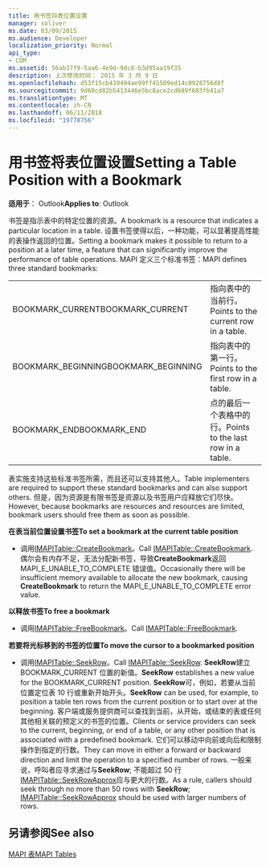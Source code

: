 ```yaml
---
title: 用书签将表位置设置
manager: soliver
ms.date: 03/09/2015
ms.audience: Developer
localization_priority: Normal
api_type:
- COM
ms.assetid: 56ab37f9-5aa6-4e9d-9dc8-b3d95aa19f35
description: 上次修改时间： 2015 年 3 月 9 日
ms.openlocfilehash: d53f15cb439494ae99ff45509ed14c0928756d8f
ms.sourcegitcommit: 9d60cd82b5413446e5bc8ace2cd689f683fb41a7
ms.translationtype: MT
ms.contentlocale: zh-CN
ms.lasthandoff: 06/11/2018
ms.locfileid: "19778756"
---
```

# <a name="setting-a-table-position-with-a-bookmark"></a><span data-ttu-id="75ba4-103">用书签将表位置设置</span><span class="sxs-lookup"><span data-stu-id="75ba4-103">Setting a Table Position with a Bookmark</span></span>

  
  
<span data-ttu-id="75ba4-104">**适用于**： Outlook</span><span class="sxs-lookup"><span data-stu-id="75ba4-104">**Applies to**: Outlook</span></span> 
  
<span data-ttu-id="75ba4-105">书签是指示表中的特定位置的资源。</span><span class="sxs-lookup"><span data-stu-id="75ba4-105">A bookmark is a resource that indicates a particular location in a table.</span></span> <span data-ttu-id="75ba4-106">设置书签使得以后，一种功能，可以显著提高性能的表操作返回的位置。</span><span class="sxs-lookup"><span data-stu-id="75ba4-106">Setting a bookmark makes it possible to return to a position at a later time, a feature that can significantly improve the performance of table operations.</span></span> <span data-ttu-id="75ba4-107">MAPI 定义三个标准书签：</span><span class="sxs-lookup"><span data-stu-id="75ba4-107">MAPI defines three standard bookmarks:</span></span> 
  
|||
|:-----|:-----|
|<span data-ttu-id="75ba4-108">BOOKMARK_CURRENT</span><span class="sxs-lookup"><span data-stu-id="75ba4-108">BOOKMARK_CURRENT</span></span>  <br/> |<span data-ttu-id="75ba4-109">指向表中的当前行。</span><span class="sxs-lookup"><span data-stu-id="75ba4-109">Points to the current row in a table.</span></span>  <br/> |
|<span data-ttu-id="75ba4-110">BOOKMARK_BEGINNING</span><span class="sxs-lookup"><span data-stu-id="75ba4-110">BOOKMARK_BEGINNING</span></span>  <br/> |<span data-ttu-id="75ba4-111">指向表中的第一行。</span><span class="sxs-lookup"><span data-stu-id="75ba4-111">Points to the first row in a table.</span></span>  <br/> |
|<span data-ttu-id="75ba4-112">BOOKMARK_END</span><span class="sxs-lookup"><span data-stu-id="75ba4-112">BOOKMARK_END</span></span>  <br/> |<span data-ttu-id="75ba4-113">点的最后一个表格中的行。</span><span class="sxs-lookup"><span data-stu-id="75ba4-113">Points to the last row in a table.</span></span>  <br/> |
   
<span data-ttu-id="75ba4-114">表实施支持这些标准书签所需，而且还可以支持其他人。</span><span class="sxs-lookup"><span data-stu-id="75ba4-114">Table implementers are required to support these standard bookmarks and can also support others.</span></span> <span data-ttu-id="75ba4-115">但是，因为资源是有限书签是资源以及书签用户应释放它们尽快。</span><span class="sxs-lookup"><span data-stu-id="75ba4-115">However, because bookmarks are resources and resources are limited, bookmark users should free them as soon as possible.</span></span> 
  
 <span data-ttu-id="75ba4-116">**在表当前位置设置书签**</span><span class="sxs-lookup"><span data-stu-id="75ba4-116">**To set a bookmark at the current table position**</span></span>
  
- <span data-ttu-id="75ba4-117">调用[IMAPITable::CreateBookmark](imapitable-createbookmark.md)。</span><span class="sxs-lookup"><span data-stu-id="75ba4-117">Call [IMAPITable::CreateBookmark](imapitable-createbookmark.md).</span></span> <span data-ttu-id="75ba4-118">偶尔会有内存不足，无法分配新书签，导致**CreateBookmark**返回 MAPI_E_UNABLE_TO_COMPLETE 错误值。</span><span class="sxs-lookup"><span data-stu-id="75ba4-118">Occasionally there will be insufficient memory available to allocate the new bookmark, causing **CreateBookmark** to return the MAPI_E_UNABLE_TO_COMPLETE error value.</span></span> 
    
 <span data-ttu-id="75ba4-119">**以释放书签**</span><span class="sxs-lookup"><span data-stu-id="75ba4-119">**To free a bookmark**</span></span>
  
- <span data-ttu-id="75ba4-120">调用[IMAPITable::FreeBookmark](imapitable-freebookmark.md)。</span><span class="sxs-lookup"><span data-stu-id="75ba4-120">Call [IMAPITable::FreeBookmark](imapitable-freebookmark.md).</span></span>
    
 <span data-ttu-id="75ba4-121">**若要将光标移到的书签的位置**</span><span class="sxs-lookup"><span data-stu-id="75ba4-121">**To move the cursor to a bookmarked position**</span></span>
  
- <span data-ttu-id="75ba4-122">调用[IMAPITable::SeekRow](imapitable-seekrow.md)。</span><span class="sxs-lookup"><span data-stu-id="75ba4-122">Call [IMAPITable::SeekRow](imapitable-seekrow.md).</span></span> <span data-ttu-id="75ba4-123">**SeekRow**建立 BOOKMARK_CURRENT 位置的新值。</span><span class="sxs-lookup"><span data-stu-id="75ba4-123">**SeekRow** establishes a new value for the BOOKMARK_CURRENT position.</span></span> <span data-ttu-id="75ba4-124">**SeekRow**可，例如，若要从当前位置定位表 10 行或重新开始开头。</span><span class="sxs-lookup"><span data-stu-id="75ba4-124">**SeekRow** can be used, for example, to position a table ten rows from the current position or to start over at the beginning.</span></span> <span data-ttu-id="75ba4-125">客户端或服务提供商可以查找到当前，从开始，或结束的表或任何其他相关联的预定义的书签的位置。</span><span class="sxs-lookup"><span data-stu-id="75ba4-125">Clients or service providers can seek to the current, beginning, or end of a table, or any other position that is associated with a predefined bookmark.</span></span> <span data-ttu-id="75ba4-126">它们可以移动中向前或向后和限制操作到指定的行数。</span><span class="sxs-lookup"><span data-stu-id="75ba4-126">They can move in either a forward or backward direction and limit the operation to a specified number of rows.</span></span> <span data-ttu-id="75ba4-127">一般来说，呼叫者应寻求通过与**SeekRow**; 不能超过 50 行[IMAPITable::SeekRowApprox](imapitable-seekrowapprox.md)应与更大的行数。</span><span class="sxs-lookup"><span data-stu-id="75ba4-127">As a rule, callers should seek through no more than 50 rows with **SeekRow**; [IMAPITable::SeekRowApprox](imapitable-seekrowapprox.md) should be used with larger numbers of rows.</span></span> 
    
## <a name="see-also"></a><span data-ttu-id="75ba4-128">另请参阅</span><span class="sxs-lookup"><span data-stu-id="75ba4-128">See also</span></span>



[<span data-ttu-id="75ba4-129">MAPI 表</span><span class="sxs-lookup"><span data-stu-id="75ba4-129">MAPI Tables</span></span>](mapi-tables.md)

